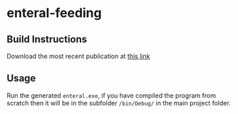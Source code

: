 # enteral-feeding
## Build Instructions
Download the most recent publication at [this link](https://drive.google.com/drive/folders/1z9nvC-f0pLY4sKGZO_GOuEa0Vf6S5bVw?usp=sharing)


## Usage
Run the generated `enteral.exe`, if you have compiled the program from scratch then it will be in the subfolder `/bin/Debug/` in the main project folder.
